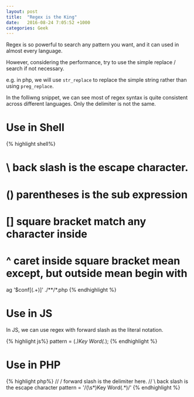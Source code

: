 ```yaml
---
layout: post
title:  "Regex is the King"
date:   2016-08-24 7:05:52 +1000
categories: Geek
---
```


Regex is so powerful to search any pattern you want, and it can used in almost every language.

However, considering the performance, try to use the simple replace / search if not necessary. 

e.g. in php, we will use `str_replace` to replace the simple string rather than using `preg_replace`.

In the folliwng snippet, we can see most of regex syntax is quite consistent across different languages. Only the delimiter is not the same.

Use in Shell
============
{% highlight shell%}
# \ back slash is the escape character.
# () parentheses is the sub expression
# [] square bracket match any character inside
# ^ caret inside square bracket mean except, but outside mean begin with 
ag '\$conf\[(.+)\]' ./**/*.php
{% endhighlight %}

Use in JS
=========
In JS, we can use regex with forward slash as the literal notation.

{% highlight js%}
pattern = \(.*)Key Word(.*)\;
{% endhighlight %}
 
Use in PHP
==========
{% highlight php%}
// / forward slash is the delimiter here.
// \ back slash is the escape character
pattern = '/(\s*)Key Word(.*)/'
{% endhighlight %}

